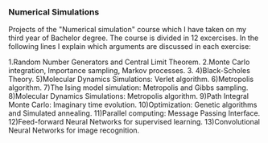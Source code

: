 ### Numerical Simulations
Projects of the "Numerical simulation" course which I have taken on my third year of Bachelor degree.
The course is divided in 12 excercises. In the following lines I explain which arguments are discussed in each exercise:

1.Random Number Generators and Central Limit Theorem.
2.Monte Carlo integration, Importance sampling, Markov processes.
3.
4)Black-Scholes Theory.
5)Molecular Dynamics Simulations: Verlet algorithm.
6)Metropolis algorithm.
7)The Ising model simulation: Metropolis and Gibbs sampling.
8)Molecular Dynamics Simulations: Metropolis algorithm.
9)Path Integral Monte Carlo: Imaginary time evolution.
10)Optimization: Genetic algorithms and Simulated annealing. 
11)Parallel computing: Message Passing Interface.
12)Feed-forward Neural Networks for supervised learning.
13)Convolutional Neural Networks for image recognition.
